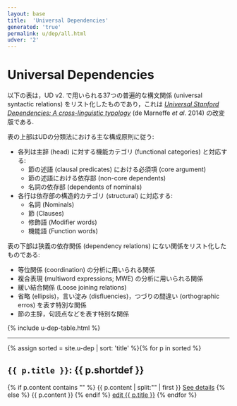 ```yaml
---
layout: base
title:  'Universal Dependencies'
generated: 'true'
permalink: u/dep/all.html
udver: '2'
---
```


# Universal Dependencies

以下の表は，UD v2. で用いられる37つの普遍的な構文関係 (universal syntactic relations) をリスト化したものであり，これは  [*Universal Stanford Dependencies: A cross-linguistic typology*](http://nlp.stanford.edu/pubs/USD_LREC14_paper_camera_ready.pdf) (de Marneffe *et al.* 2014) の改変版である.

表の上部はUDの分類法における主な構成原則に従う:

* 各列は主辞 (head) に対する機能カテゴリ (functional categories) と対応する:
    * 節の述語 (clausal predicates) における必須項 (core argument)
    * 節の述語における依存部 (non-core dependents)
    * 名詞の依存部 (dependents of nominals)
* 各行は依存部の構造的カテゴリ (structural) に対応する:
    * 名詞 (Nominals)
    * 節 (Clauses)
    * 修飾語 (Modifier words)
    * 機能語 (Function words)

表の下部は狭義の依存関係 (dependency relations) にない関係をリスト化したものである:

* 等位関係 (coordination) の分析に用いられる関係
* 複合表現 (multiword expressions; MWE) の分析に用いられる関係
* 緩い結合関係 (Loose joining relations)
* 省略 (ellipsis)，言い淀み (disfluencies)，つづりの間違い (orthographic erros) を表す特別な関係
* 節の主辞，句読点などを表す特別な関係

{% include u-dep-table.html %}

----------

{% assign sorted = site.u-dep | sort: 'title' %}{% for p in sorted %}
<a id="al-u-dep/{{ p.title }}" class="al-dest"/>
<h2><code>{{ p.title }}</code>: {{ p.shortdef }}</h2>
{% if p.content contains "<!--details-->" %}    
{{ p.content | split:"<!--details-->" | first }}
<a href="{{ p.title }}" class="al-doc">See details</a>
{% else %}
{{ p.content }}
{% endif %}
<a href="{{ site.git_edit }}/{% if p.collection %}{{ p.relative_path }}{% else %}{{ p.path }}{% endif %}" target="#">edit {{ p.title }}</a>
{% endfor %}
